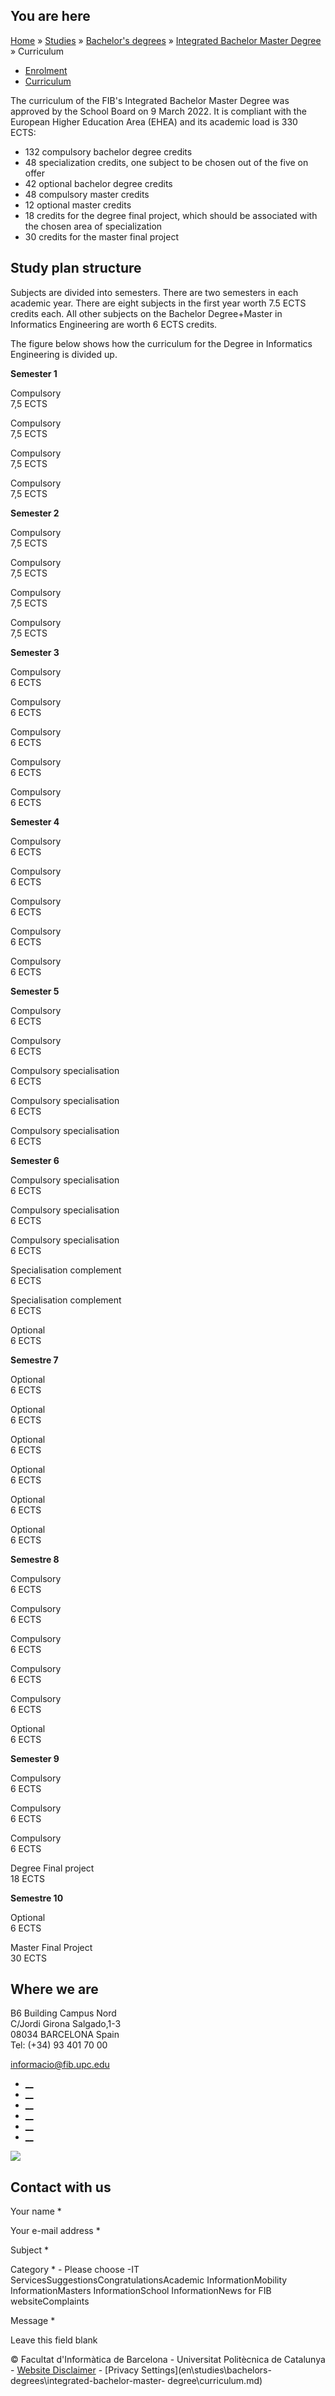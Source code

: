 ## You are here

[Home](en.md) » [Studies](en\\studies.md) » [Bachelor's
degrees](en\\studies\\bachelors-degrees.md) » [Integrated Bachelor Master
Degree](en\\studies\\bachelors-degrees\\integrated-bachelor-master-degree.md)
» Curriculum

  * [Enrolment](en\\studies\\bachelors-degrees\\integrated-bachelor-master-degree\\enrolment.md)
  * [Curriculum](en\\studies\\bachelors-degrees\\integrated-bachelor-master-degree\\curriculum.md)

The curriculum of the FIB's Integrated Bachelor Master Degree was approved by
the School Board on 9 March 2022. It is compliant with the European Higher
Education Area (EHEA) and its academic load is 330 ECTS:

  * 132 compulsory bachelor degree credits
  * 48 specialization credits, one subject to be chosen out of the five on offer
  * 42 optional bachelor degree credits
  * 48 compulsory master credits
  * 12 optional master credits
  * 18 credits for the degree final project, which should be associated with the chosen area of specialization
  * 30 credits for the master final project

## Study plan structure

Subjects are divided into semesters. There are two semesters in each academic
year. There are eight subjects in the first year worth 7.5 ECTS credits each.
All other subjects on the Bachelor Degree+Master in Informatics Engineering
are worth 6 ECTS credits.

The figure below shows how the curriculum for the Degree in Informatics
Engineering is divided up.

**Semester 1**

Compulsory  
7,5 ECTS

Compulsory  
7,5 ECTS

Compulsory  
7,5 ECTS

Compulsory  
7,5 ECTS

**Semester 2**

Compulsory  
7,5 ECTS

Compulsory  
7,5 ECTS

Compulsory  
7,5 ECTS

Compulsory  
7,5 ECTS

**Semester 3**

Compulsory  
6 ECTS

Compulsory  
6 ECTS

Compulsory  
6 ECTS

Compulsory  
6 ECTS

Compulsory  
6 ECTS

**Semester 4**

Compulsory  
6 ECTS

Compulsory  
6 ECTS

Compulsory  
6 ECTS

Compulsory  
6 ECTS

Compulsory  
6 ECTS

**Semester 5**

Compulsory  
6 ECTS

Compulsory  
6 ECTS

Compulsory specialisation  
6 ECTS

Compulsory specialisation  
6 ECTS

Compulsory specialisation  
6 ECTS

**Semester 6**

Compulsory specialisation  
6 ECTS

Compulsory specialisation  
6 ECTS

Compulsory specialisation  
6 ECTS

Specialisation complement  
6 ECTS

Specialisation complement  
6 ECTS

Optional  
6 ECTS

**Semestre 7**

Optional  
6 ECTS

Optional  
6 ECTS

Optional  
6 ECTS

Optional  
6 ECTS

Optional  
6 ECTS

Optional  
6 ECTS

**Semestre 8**

Compulsory  
6 ECTS

Compulsory  
6 ECTS

Compulsory  
6 ECTS

Compulsory  
6 ECTS

Compulsory  
6 ECTS

Optional  
6 ECTS

**Semester 9**

Compulsory  
6 ECTS

Compulsory  
6 ECTS

Compulsory  
6 ECTS

Degree Final project  
18 ECTS

**Semestre 10**

Optional  
6 ECTS

Master Final Project  
30 ECTS

## Where we are

B6 Building Campus Nord  
C/Jordi Girona Salgado,1-3  
08034 BARCELONA Spain  
Tel: (+34) 93 401 70 00

[informacio@fib.upc.edu](informacio@fib.upc.edu.md)

  * [__](en\\noticies\\rss.rss.md)
  * [__](fib.upc.md)
  * [__](fib_upc.md)
  * [__](photos\\fib-upc\\albums.md)
  * [__](user\\mediafib.md)
  * [__](fib.upc.md)

[![](/sites/fib/files/images/banner-suport-fib.jpg)](index.md)

## Contact with us

Your name *

Your e-mail address *

Subject *

Category * \- Please choose -IT ServicesSuggestionsCongratulationsAcademic
InformationMobility InformationMasters InformationSchool InformationNews for
FIB websiteComplaints

Message *

Leave this field blank

© Facultat d'Informàtica de Barcelona - Universitat Politècnica de Catalunya -
[Website Disclaimer](en\\website-disclaimer.md) \- [Privacy
Settings](en\\studies\\bachelors-degrees\\integrated-bachelor-master-
degree\\curriculum.md)

